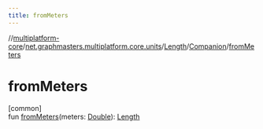 ```yaml
---
title: fromMeters
---
```

//[multiplatform-core](../../../../index.html)/[net.graphmasters.multiplatform.core.units](../../index.html)/[Length](../index.html)/[Companion](index.html)/[fromMeters](from-meters.html)



# fromMeters



[common]\
fun [fromMeters](from-meters.html)(meters: [Double](https://kotlinlang.org/api/latest/jvm/stdlib/kotlin/-double/index.html)): [Length](../index.html)




